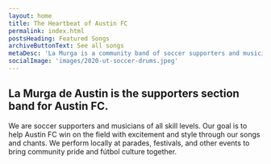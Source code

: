 ```yaml
---
layout: home
title: The Heartbeat of Austin FC
permalink: index.html
postsHeading: Featured Songs
archiveButtonText: See all songs
metaDesc: 'La Murga is a community band of soccer supporters and musicians of all skill levels. Our goal is to help Austin FC win on the field with excitement and style through our songs and chants.'
socialImage: 'images/2020-ut-soccer-drums.jpeg'
---
```


## La Murga de Austin is the supporters section band for Austin FC.

We are soccer supporters and musicians of all skill levels. Our goal is to help Austin FC win on the field with excitement and style through our songs and chants. We perform locally at parades, festivals, and other events to bring community pride and fútbol culture together.
